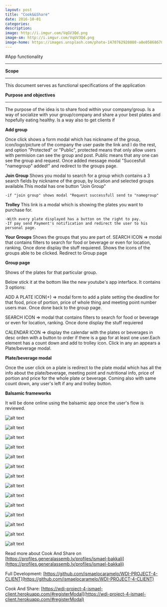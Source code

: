```yaml
---
layout: post
title: "Cook&&Share"
date: 2016-10-01
categories:
description:
image: http://i.imgur.com/VqGV3Qd.png
image-sm: http://i.imgur.com/VqGV3Qd.png
image-home: https://images.unsplash.com/photo-1470762920880-a8e058686707?ixlib=rb-0.3.5&q=80&fm=jpg&crop=entropy&cs=tinysrgb&s=7ad04dcd45407f39e32f62424b192b86
---
```





#App functionality

------------------------------

**Scope**
____________________________
This document serves as functional specifications of the application

**Purpose and objectives**
____________________________

The purpose of the idea is to share food within your company/group. Is a way of socialize with your group/company and share a your best plates and hopefully eating healthy. Is a way also to get clients if

**Add group**

Once click shows a form modal which has nickname of the group, icon/logo/picture of the company the user paste the link and I do the rest, and option "Protected" or "Public", protected means that only allow users with permision can see the group and post. Public means that any one can see the group and request. Once added message modal "Succesfull "namegroup" added!" and redirect to the groups page.

**Join Group**
Shows you modal to search for a group which contains a 3 search fields by nickname of the group, by location and selected groups available.This modal has one button "Join Group"

	-if "join group" shows modal "Request successfull send to "namegroup"

**Trolley**
This link is a modal which is showing the plates you want to purchase for.

	-With every plate displayed has a button on the right to pay.
	-If pay send Payment's notification and redirect the user to his personal page.

**Your Groups**
Shows the groups that you are part of. SEARCH ICON => modal that contains filters to search for food or beverage or even for location, ranking. Once done display the stuff requiered. Shows the icons of the groups able to be clicked. Redirect to Group page


**Group page**

Shows of the plates for that particular group.

Below stick it at the bottom like the new youtube's app interface. It contains 3 options:

ADD A PLATE ICON(+) => modal form to add a plate setting the deadline for that food, price of portion, price of whole thing and meeting point number  users max. Once done back to the group page.

SEARCH ICON => modal that contains filters to search for food or beverage or even for location, ranking. Once done display the stuff requiered

CALENDAR ICON => display the calendar with the plates or beverages in desc orden with a button to order if there is a gap for at least one user.Each element has a count down and add to trolley icon. Click in any an appears a Plate/beverage modal.

**Plate/beverage modal**

Once the user click on a plate is redirect to the plate modal which has all the info about the plate/beverage, meeting point and nutritional info, price of portion and price for the whole plate or beverage. Coming also with same count down, any user's left if any and trolley button.



**Balsamic frameworks**

It will be done online using the balsamic app once the user's flow is reviewed.

![alt text](http://i.imgur.com/0NmaySi.png "Paul Cookson")

![alt text](http://i.imgur.com/lZIWq9N.png "Trello")

![alt text](http://i.imgur.com/SE14BvM.png "Initial Wireframes")

![alt text](http://i.imgur.com/GoWOL7n.png "Phase-1 Database")

![alt text](http://i.imgur.com/aePj0Pb.png "Phase-2 Database")

![alt text](http://i.imgur.com/nLSF7y3.png "Testing")

![alt text](http://i.imgur.com/ualqexW.png "Testing End Points")

![alt text](http://i.imgur.com/ZRwiEfU.png "More End Again")

![alt text](http://i.imgur.com/ngyIBMF.png "Homepage")

![alt text](http://i.imgur.com/XCz8T3P.png "Groups")

![alt text](http://i.imgur.com/EVo8ont.png "Meals")

![alt text](http://i.imgur.com/PcEAQuG.png "Meal")

![alt text](http://i.imgur.com/6flsL1j.png "Order Quantity")

![alt text](http://i.imgur.com/hvDaBNP.png "Meal Requests")




Read more about Cook And Share on
[https://profiles.generalassemb.ly/profiles/ismael-bakkali](https://profiles.generalassemb.ly/profiles/ismael-bakkali)

Full Development:
[https://github.com/ismaelocaramelo/WDI-PROJECT-4-CLIENT](https://github.com/ismaelocaramelo/WDI-PROJECT-4-CLIENT)

Cook And Share:
[https://wdi-project-4-ismael-client.herokuapp.com/#registerModal](https://wdi-project-4-ismael-client.herokuapp.com/#registerModal)

